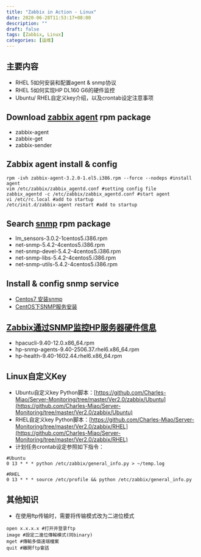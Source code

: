 ```yaml
---
title: "Zabbix in Action - Linux"
date: 2020-06-28T11:53:17+08:00
description: ""
draft: false
tags: [Zabbix, Linux]
categories: [运维]
---
```

主要内容
---
- RHEL 5如何安装和配置agent & snmp协议
- RHEL 5如何实现HP DL160 G6的硬件监控
- Ubuntu/ RHEL自定义key介绍，以及crontab设定注意事项
<!--more-->

Download [zabbix agent](https://repo.zabbix.com/zabbix/3.2/rhel/5/x86_64/) rpm package 
---
- zabbix-agent
- zabbix-get
- zabbix-sender

Zabbix agent install & config
---

```shell
rpm -ivh zabbix-agent-3.2.0-1.el5.i386.rpm --force --nodeps #install agent
vim /etc/zabbix/zabbix_agentd.conf #setting config file
zabbix_agentd -c /etc/zabbix/zabbix_agentd.conf #start agent
vi /etc/rc.local #add to startup
/etc/init.d/zabbix-agent restart #add to startup
```

Search [snmp](http://rpm.pbone.net/) rpm package
---
- lm_sensors-3.0.2-1centos5.i386.rpm
- net-snmp-5.4.2-4centos5.i386.rpm
- net-snmp-devel-5.4.2-4centos5.i386.rpm
- net-snmp-libs-5.4.2-4centos5.i386.rpm
- net-snmp-utils-5.4.2-4centos5.i386.rpm

Install & config snmp service
---
- [Centos7 安装snmp](https://www.jianshu.com/p/1293ca633995)
- [CentOS下SNMP服务安装](https://blog.51cto.com/907832555/1953617)

[Zabbix通过SNMP监控HP服务器硬件信息](https://blog.51cto.com/sfzhang88/1595211)
---
- hpacucli-9.40-12.0.x86_64.rpm
- hp-snmp-agents-9.40-2506.37.rhel6.x86_64.rpm
- hp-health-9.40-1602.44.rhel6.x86_64.rpm

Linux自定义Key
---

- Ubuntu自定义key Python脚本：[https://github.com/Charles-Miao/Server-Monitoring/tree/master/Ver2.0/zabbix/Ubuntu](https://github.com/Charles-Miao/Server-Monitoring/tree/master/Ver2.0/zabbix/Ubuntu)
- RHEL自定义key Python脚本：[https://github.com/Charles-Miao/Server-Monitoring/tree/master/Ver2.0/zabbix/RHEL](https://github.com/Charles-Miao/Server-Monitoring/tree/master/Ver2.0/zabbix/RHEL)
- 计划任务crontab设定参照如下指令：
```shell
#Ubuntu
0 13 * * * python /etc/zabbix/general_info.py > ~/temp.log

#RHEL
0 13 * * * source /etc/profile && python /etc/zabbix/general_info.py
```

其他知识
---
- 在使用ftp传输时，需要将传输模式改为二进位模式

```shell
open x.x.x.x #打开并登录ftp
image #設定二進位傳輸模式(同binary)
mget #傳輸多個遠端檔案
quit #離開ftp會話
```
